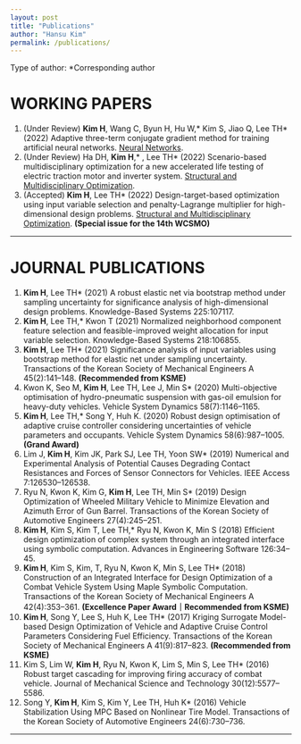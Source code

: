 ```yaml
---
layout: post
title: "Publications"
author: "Hansu Kim"
permalink: /publications/
---
```

   
Type of author: *Corresponding author
   
# WORKING PAPERS   
1. (Under Review) **Kim H**, Wang C, Byun H, Hu W,* Kim S, Jiao Q, Lee TH* (2022) Adaptive three-term conjugate gradient method for training artificial neural networks. [Neural Networks](https://www.sciencedirect.com/journal/neural-networks).
2.	(Under Review) Ha DH, **Kim H**,* , Lee TH* (2022) Scenario-based multidisciplinary optimization for a new accelerated life testing of electric traction motor and inverter system. [Structural and Multidisciplinary Optimization](https://www.springer.com/journal/158).
3.	(Accepted) **Kim H**, Lee TH* (2022) Design-target-based optimization using input variable selection and penalty-Lagrange multiplier for high-dimensional design problems. [Structural and Multidisciplinary Optimization](https://www.springer.com/journal/158). **(Special issue for the 14th WCSMO)**
   
***
   
# JOURNAL PUBLICATIONS   
1. **Kim H**, Lee TH* (2021) A robust elastic net via bootstrap method under sampling uncertainty for significance analysis of high-dimensional design problems. Knowledge-Based Systems 225:107117.
2. **Kim H**, Lee TH,* Kwon T (2021) Normalized neighborhood component feature selection and feasible-improved weight allocation for input variable selection. Knowledge-Based Systems 218:106855.
3. **Kim H**, Lee TH* (2021) Significance analysis of input variables using bootstrap method for elastic net under sampling uncertainty. Transactions of the Korean Society of Mechanical Engineers A 45(2):141–148. **(Recommended from KSME)**
4. Kwon K, Seo M, **Kim H**, Lee TH, Lee J, Min S* (2020) Multi-objective optimisation of hydro-pneumatic suspension with gas-oil emulsion for heavy-duty vehicles. Vehicle System Dynamics 58(7):1146–1165.
5. **Kim H**, Lee TH,* Song Y, Huh K. (2020) Robust design optimisation of adaptive cruise controller considering uncertainties of vehicle parameters and occupants. Vehicle System Dynamics 58(6):987–1005. **(Grand Award)**
6. Lim J, **Kim H**, Kim JK, Park SJ, Lee TH, Yoon SW* (2019) Numerical and Experimental Analysis of Potential Causes Degrading Contact Resistances and Forces of Sensor Connectors for Vehicles. IEEE Access 7:126530–126538.
7. Ryu N, Kwon K, Kim G, **Kim H**, Lee TH, Min S* (2019) Design Optimization of Wheeled Military Vehicle to Minimize Elevation and Azimuth Error of Gun Barrel. Transactions of the Korean Society of Automotive Engineers 27(4):245–251.
8. **Kim H**, Kim S, Kim T, Lee TH,* Ryu N, Kwon K, Min S (2018) Efficient design optimization of complex system through an integrated interface using symbolic computation. Advances in Engineering Software 126:34–45.
9. **Kim H**, Kim S, Kim, T, Ryu N, Kwon K, Min S, Lee TH* (2018) Construction of an Integrated Interface for Design Optimization of a Combat Vehicle System Using Maple Symbolic Computation. Transactions of the Korean Society of Mechanical Engineers A 42(4):353–361. **(Excellence Paper Award｜Recommended from KSME)**
10. **Kim H**, Song Y, Lee S, Huh K, Lee TH* (2017) Kriging Surrogate Model-based Design Optimization of Vehicle and Adaptive Cruise Control Parameters Considering Fuel Efficiency. Transactions of the Korean Society of Mechanical Engineers A 41(9):817–823. **(Recommended from KSME)**
11. Kim S, Lim W, **Kim H**, Ryu N, Kwon K, Lim S, Min S, Lee TH* (2016) Robust target cascading for improving firing accuracy of combat vehicle. Journal of Mechanical Science and Technology 30(12):5577–5586.
12. Song Y, **Kim H**, Kim S, Kim Y, Lee TH, Huh K* (2016) Vehicle Stabilization Using MPC Based on Nonlinear Tire Model. Transactions of the Korean Society of Automotive Engineers 24(6):730–736.
   
***
   
